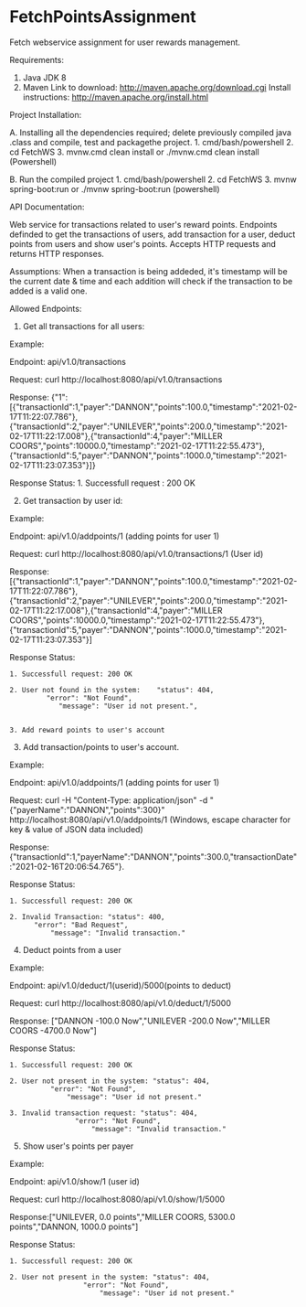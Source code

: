 # FetchPointsAssignment
Fetch webservice assignment for user rewards management.

Requirements:

1. Java JDK 8
2. Maven 
	Link to download: http://maven.apache.org/download.cgi
	Install instructions: http://maven.apache.org/install.html


Project Installation:

A. Installing all the dependencies required; delete previously compiled java .class and compile, test and packagethe project.
	1. cmd/bash/powershell
	2. cd FetchWS
	3. mvnw.cmd clean install or ./mvnw.cmd clean install (Powershell)

B. Run the compiled project
	1. cmd/bash/powershell
	2. cd FetchWS
	3. mvnw spring-boot:run or ./mvnw spring-boot:run (powershell)


API Documentation:

Web service for transactions related to user's reward points. Endpoints definded to get the transactions of users, add transaction for a user, deduct points from users and show user's points.  Accepts HTTP requests and returns HTTP responses.

Assumptions:
When a transaction is being addeded, it's timestamp will be the current date & time and each addition will check if the transaction to be added is a valid one.

Allowed Endpoints:

1. Get all transactions for all users:

Example:

Endpoint: api/v1.0/transactions

Request: curl http://localhost:8080/api/v1.0/transactions

Response:
{"1":[{"transactionId":1,"payer":"DANNON","points":100.0,"timestamp":"2021-02-17T11:22:07.786"},{"transactionId":2,"payer":"UNILEVER","points":200.0,"timestamp":"2021-02-17T11:22:17.008"},{"transactionId":4,"payer":"MILLER COORS","points":10000.0,"timestamp":"2021-02-17T11:22:55.473"},{"transactionId":5,"payer":"DANNON","points":1000.0,"timestamp":"2021-02-17T11:23:07.353"}]}

Response Status:
	1. Successfull request : 200 OK 


2. Get transaction by user id:

Example:

Endpoint: api/v1.0/addpoints/1 (adding points for user 1)

Request: curl http://localhost:8080/api/v1.0/transactions/1 (User id)

Response: 
[{"transactionId":1,"payer":"DANNON","points":100.0,"timestamp":"2021-02-17T11:22:07.786"},{"transactionId":2,"payer":"UNILEVER","points":200.0,"timestamp":"2021-02-17T11:22:17.008"},{"transactionId":4,"payer":"MILLER COORS","points":10000.0,"timestamp":"2021-02-17T11:22:55.473"},{"transactionId":5,"payer":"DANNON","points":1000.0,"timestamp":"2021-02-17T11:23:07.353"}]

Response Status:

	1. Successfull request: 200 OK

	2. User not found in the system: 	"status": 404,
   			 "error": "Not Found",
    			"message": "User id not present.",


	3. Add reward points to user's account

3. Add transaction/points to user's account.

Example:

Endpoint: api/v1.0/addpoints/1 (adding points for user 1)

Request: curl -H "Content-Type: application/json" -d "{\"payerName\":\"DANNON\",\"points\":300}" http://localhost:8080/api/v1.0/addpoints/1 (Windows, escape character for key & value of JSON data included)

Response: {"transactionId":1,"payerName":"DANNON","points":300.0,"transactionDate":"2021-02-16T20:06:54.765"}.

Response Status:

	1. Successfull request: 200 OK

	2. Invalid Transaction: "status": 400,
		  "error": "Bad Request",
	    	  "message": "Invalid transaction."	

4. Deduct points from a user

Example:

Endpoint: api/v1.0/deduct/1(userid)/5000(points to deduct) 

Request: curl http://localhost:8080/api/v1.0/deduct/1/5000

Response: ["DANNON -100.0 Now","UNILEVER -200.0 Now","MILLER COORS -4700.0 Now"]

Response Status:

	1. Successfull request: 200 OK

	2. User not present in the system: "status": 404,
   			  "error": "Not Found",
    			  "message": "User id not present."

	3. Invalid transaction request: "status": 404,
   			  		"error": "Not Found",
    			  		"message": "Invalid transaction."

5. Show user's points per payer

Example:

Endpoint: api/v1.0/show/1 (user id) 

Request: curl http://localhost:8080/api/v1.0/show/1/5000

Response:["UNILEVER, 0.0 points","MILLER COORS, 5300.0 points","DANNON, 1000.0 points"]

Response Status:

	1. Successfull request: 200 OK

	2. User not present in the system: "status": 404,
   					  "error": "Not Found",
    					  "message": "User id not present."
 
